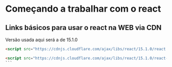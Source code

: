 # Começando a trabalhar com o react

## Links básicos para usar o react na WEB via CDN

Versão usada aqui será a de 15.1.0

````html
<script src="https://cdnjs.cloudflare.com/ajax/libs/react/15.1.0/react.js" integrity="sha512-bPEAI/w5skhB3Kchsnt+R/e9Bvaije6PJhB5FBy6CRzUC9dB52NS9e7OK2LJQfdOUJdTkIMvA+ioWjEMYv37Jg==" crossorigin="anonymous" referrerpolicy="no-referrer"></script>

<script src="https://cdnjs.cloudflare.com/ajax/libs/react/15.1.0/react-dom.js" integrity="sha512-SYAv6yPI2ytwfZd1nrA0yA/HxtRk+jcIhjm0LIxPHFM7mkcCQo+/YFivrio49aHGOYKE0hYgwmRPZzoXQQmbQw==" crossorigin="anonymous" referrerpolicy="no-referrer"></script>
```